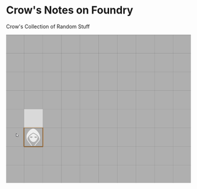 # Crow's Notes on Foundry
Crow's Collection of Random Stuff

![Test](Open_FQL_Quest_Log/Open_FQL_Quest_Log_Example.gif)
